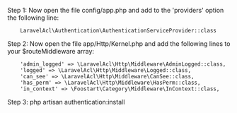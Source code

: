 Step 1: Now open the file config/app.php and add to the 'providers' option the following line:

        LaravelAcl\Authentication\AuthenticationServiceProvider::class



Step 2: Now open the file app/Http/Kernel.php and add the following lines to your $routeMiddleware array: 

        'admin_logged' => \LaravelAcl\Http\Middleware\AdminLogged::class,
        'logged' => \LaravelAcl\Http\Middleware\Logged::class,
        'can_see' => \LaravelAcl\Http\Middleware\CanSee::class,
        'has_perm' => \LaravelAcl\Http\Middleware\HasPerm::class,
        'in_context' => \Foostart\Category\Middleware\InContext::class,


Step 3: php artisan authentication:install
